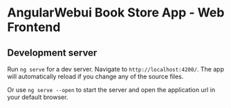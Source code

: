# AngularWebui Book Store App - Web Frontend


## Development server

Run `ng serve` for a dev server. Navigate to `http://localhost:4200/`. The app will automatically reload if you change any of the source files.

Or use `ng serve --open` to start the server and open the application url in your default
browser.

